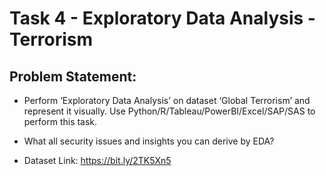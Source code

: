 # Task 4 - Exploratory Data Analysis - Terrorism

## Problem Statement:
- Perform ‘Exploratory Data Analysis’ on dataset ‘Global Terrorism’ and represent it visually. Use Python/R/Tableau/PowerBI/Excel/SAP/SAS to perform this task.

-  What all security issues and insights you can derive by EDA?

- Dataset Link: https://bit.ly/2TK5Xn5


